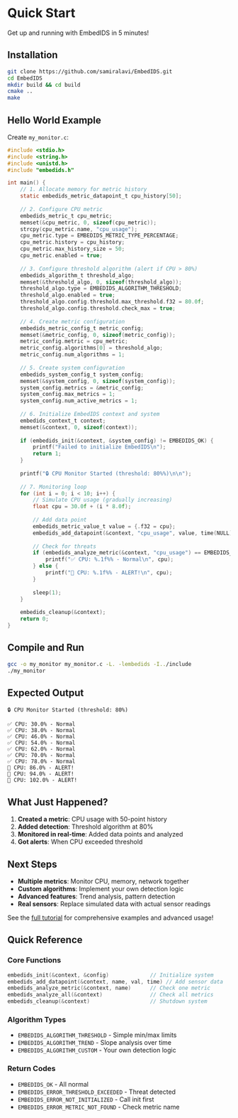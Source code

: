 # Quick Start

Get up and running with EmbedIDS in 5 minutes!

## Installation

```bash
git clone https://github.com/samiralavi/EmbedIDS.git
cd EmbedIDS
mkdir build && cd build
cmake ..
make
```

## Hello World Example

Create `my_monitor.c`:

```c
#include <stdio.h>
#include <string.h>
#include <unistd.h>
#include "embedids.h"

int main() {
    // 1. Allocate memory for metric history
    static embedids_metric_datapoint_t cpu_history[50];
    
    // 2. Configure CPU metric
    embedids_metric_t cpu_metric;
    memset(&cpu_metric, 0, sizeof(cpu_metric));
    strcpy(cpu_metric.name, "cpu_usage");
    cpu_metric.type = EMBEDIDS_METRIC_TYPE_PERCENTAGE;
    cpu_metric.history = cpu_history;
    cpu_metric.max_history_size = 50;
    cpu_metric.enabled = true;
    
    // 3. Configure threshold algorithm (alert if CPU > 80%)
    embedids_algorithm_t threshold_algo;
    memset(&threshold_algo, 0, sizeof(threshold_algo));
    threshold_algo.type = EMBEDIDS_ALGORITHM_THRESHOLD;
    threshold_algo.enabled = true;
    threshold_algo.config.threshold.max_threshold.f32 = 80.0f;
    threshold_algo.config.threshold.check_max = true;
    
    // 4. Create metric configuration
    embedids_metric_config_t metric_config;
    memset(&metric_config, 0, sizeof(metric_config));
    metric_config.metric = cpu_metric;
    metric_config.algorithms[0] = threshold_algo;
    metric_config.num_algorithms = 1;
    
    // 5. Create system configuration
    embedids_system_config_t system_config;
    memset(&system_config, 0, sizeof(system_config));
    system_config.metrics = &metric_config;
    system_config.max_metrics = 1;
    system_config.num_active_metrics = 1;
    
    // 6. Initialize EmbedIDS context and system
    embedids_context_t context;
    memset(&context, 0, sizeof(context));
    
    if (embedids_init(&context, &system_config) != EMBEDIDS_OK) {
        printf("Failed to initialize EmbedIDS\n");
        return 1;
    }
    
    printf("🔒 CPU Monitor Started (threshold: 80%%)\n\n");
    
    // 7. Monitoring loop
    for (int i = 0; i < 10; i++) {
        // Simulate CPU usage (gradually increasing)
        float cpu = 30.0f + (i * 8.0f);
        
        // Add data point
        embedids_metric_value_t value = {.f32 = cpu};
        embedids_add_datapoint(&context, "cpu_usage", value, time(NULL) * 1000);
        
        // Check for threats
        if (embedids_analyze_metric(&context, "cpu_usage") == EMBEDIDS_OK) {
            printf("✅ CPU: %.1f%% - Normal\n", cpu);
        } else {
            printf("🚨 CPU: %.1f%% - ALERT!\n", cpu);
        }
        
        sleep(1);
    }
    
    embedids_cleanup(&context);
    return 0;
}
```

## Compile and Run

```bash
gcc -o my_monitor my_monitor.c -L. -lembedids -I../include
./my_monitor
```

## Expected Output

```
🔒 CPU Monitor Started (threshold: 80%)

✅ CPU: 30.0% - Normal
✅ CPU: 38.0% - Normal
✅ CPU: 46.0% - Normal
✅ CPU: 54.0% - Normal
✅ CPU: 62.0% - Normal
✅ CPU: 70.0% - Normal
✅ CPU: 78.0% - Normal
🚨 CPU: 86.0% - ALERT!
🚨 CPU: 94.0% - ALERT!
🚨 CPU: 102.0% - ALERT!
```

## What Just Happened?

1. **Created a metric**: CPU usage with 50-point history
2. **Added detection**: Threshold algorithm at 80%
3. **Monitored in real-time**: Added data points and analyzed
4. **Got alerts**: When CPU exceeded threshold

## Next Steps

- **Multiple metrics**: Monitor CPU, memory, network together
- **Custom algorithms**: Implement your own detection logic
- **Advanced features**: Trend analysis, pattern detection
- **Real sensors**: Replace simulated data with actual sensor readings

See the [full tutorial](tutorial.md) for comprehensive examples and advanced usage!

## Quick Reference

### Core Functions
```c
embedids_init(&context, &config)             // Initialize system
embedids_add_datapoint(&context, name, val, time) // Add sensor data
embedids_analyze_metric(&context, name)      // Check one metric
embedids_analyze_all(&context)               // Check all metrics
embedids_cleanup(&context)                   // Shutdown system
```

### Algorithm Types
- `EMBEDIDS_ALGORITHM_THRESHOLD` - Simple min/max limits
- `EMBEDIDS_ALGORITHM_TREND` - Slope analysis over time
- `EMBEDIDS_ALGORITHM_CUSTOM` - Your own detection logic

### Return Codes
- `EMBEDIDS_OK` - All normal
- `EMBEDIDS_ERROR_THRESHOLD_EXCEEDED` - Threat detected
- `EMBEDIDS_ERROR_NOT_INITIALIZED` - Call init first
- `EMBEDIDS_ERROR_METRIC_NOT_FOUND` - Check metric name

